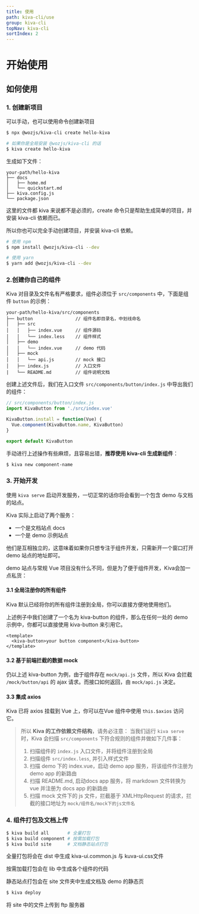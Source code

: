 ```yaml
---
title: 使用
path: kiva-cli/use
group: kiva-cli
topNav: kiva-cli
sortIndex: 2
---
```


# 开始使用

## 如何使用

### 1. 创建新项目

可以手动，也可以使用命令创建新项目

```bash
$ npx @wozjs/kiva-cli create hello-kiva

# 如果你是全局安装 @wozjs/kiva-cli 的话
$ kiva create hello-kiva
```

生成如下文件：

```text
your-path/hello-kiva
├── docs
│   ├── home.md
│   └── quickstart.md
├── kiva.config.js
└── package.json
```

这里的文件都 kiva 来说都不是必须的，create 命令只是帮助生成简单的项目，并安装 kiva-cli 依赖而已。

所以你也可以完全手动创建项目，并安装 kiva-cli 依赖。

```bash
# 使用 npm
$ npm install @wozjs/kiva-cli --dev

# 使用 yarn
$ yarn add @wozjs/kiva-cli --dev
```

### 2.创建你自己的组件

Kiva 对目录及文件名有严格要求，组件必须位于 `src/components` 中，下面是组件 `button` 的示例：

```text
your-path/hello-kiva/src/components
├── button                // 组件名即目录名，中划线命名
│   ├── src
│   │   ├── index.vue     // 组件源码
│   │   └── index.less    // 组件样式
│   ├── demo
│   │   └── index.vue     // demo 代码
│   ├── mock
│   │   └── api.js        // mock 接口
│   ├── index.js          // 入口文件
|   └── README.md         // 组件说明文档
```

创建上述文件后，我们在入口文件 `src/components/button/index.js` 中导出我们的组件：

```js
// src/components/button/index.js
import KivaButton from './src/index.vue'

KivaButton.install = function(Vue) {
  Vue.component(KivaButton.name, KivaButton)
}

export default KivaButton
```

手动进行上述操作有些麻烦，且容易出错，**推荐使用 kiva-cli 生成新组件**：

```bash
$ kiva new component-name
```

### 3. 开始开发

使用 `kiva serve` 启动开发服务，一切正常的话你将会看到一个包含 demo 与文档的站点。

Kiva 实际上启动了两个服务：
- 一个是文档站点 docs
- 一个是 demo 示例站点

他们是互相独立的，这意味着如果你只想专注于组件开发，只需新开一个窗口打开 demo 站点的地址即可。

demo 站点与常规 Vue 项目没有什么不同，但是为了便于组件开发，Kiva会加一点私货：

#### 3.1 全局注册你的所有组件

Kiva 默认已经将你的所有组件注册到全局，你可以直接方便地使用他们。

上述例子中我们创建了一个名为 kiva-button 的组件，那么在任何一处的 demo 示例中，你都可以直接使用 kiva-button 来引用它。

```vue
<template>
  <kiva-button>your button component</kiva-button>
</template>
```

#### 3.2 基于前端拦截的数据 mock

仍以上述 kiva-button 为例，由于组件存在 `mock/api.js` 文件，所以 Kiva 会拦截 `/mock/button/api` 的 ajax 请求。而接口如何返回，由 `mock/api.js` 决定。

#### 3.3 集成 axios

Kiva 已将 axios 挂载到 Vue 上，你可以在Vue 组件中使用 `this.$axios` 访问它。

> 所以 **Kiva 的工作依赖文件结构**，请务必注意：
> 当我们运行 `kiva serve` 时，Kiva 会扫描 `src/components` 下符合规则的组件并做如下几件事：
> 1. 扫描组件的 `index.js` 入口文件，并将组件注册到全局
> 1. 扫描组件 `src/index.less`, 并引入样式文件
> 1. 扫描 demo 下的 index.vue，启动 demo app 服务，将该组件作注册为 demo app 的新路由
> 1. 扫描 README.md, 启动docs app 服务，将 markdown 文件转换为 vue 并注册为 docs app 的新路由
> 1. 扫描 mock 文件下的 js 文件，拦截基于 XMLHttpRequest 的请求，拦截的接口地址为 `mock/组件名/mock下的js文件名`

### 4. 组件打包及文档上传

```bash
$ kiva build all       # 全量打包
$ kiva build component # 按需加载打包
$ kiva build site      # 文档静态站点打包
```

全量打包将会在 dist 中生成 kiva-ui.common.js 与 kuva-ui.css文件

按需加载打包会在 lib 中生成各个组件的代码

静态站点打包会在 site 文件夹中生成文档及 demo 的静态页

```bash
$ kiva deploy
```

将 site 中的文件上传到 ftp 服务器